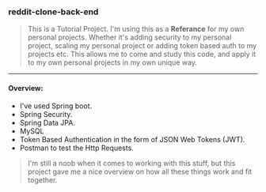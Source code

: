 ### reddit-clone-back-end
> This is a Tutorial Project. I'm using this as a **Referance** for my own personal projects.
> Whether it's adding security to my personal project, scaling my personal project or adding token based auth to my projects etc. 
> This allows me to come and study this code, and apply it to my own personal projects in my own unique way.
---

#### Overview:
- I've used Spring boot.
- Spring Security.
- Spring Data JPA.
- MySQL
- Token Based Authentication in the form of JSON Web Tokens (JWT).
- Postman to test the Http Requests.

> I'm still a noob when it comes to working with this stuff,
> but this project gave me a nice overview on how all these things work and fit together. 
